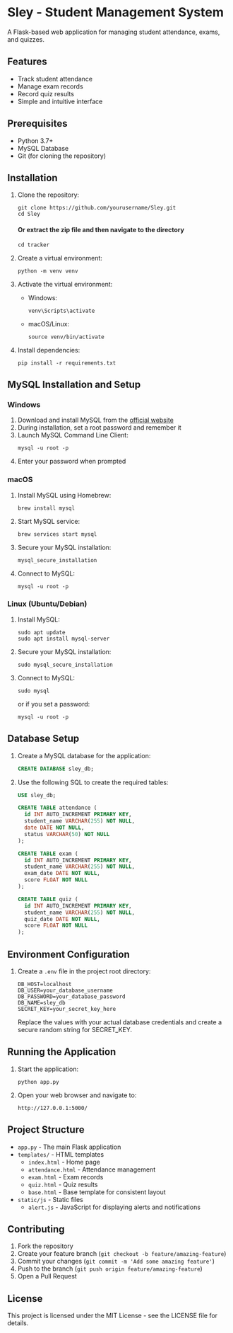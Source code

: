 # Sley - Student Management System

A Flask-based web application for managing student attendance, exams, and quizzes.

## Features

- Track student attendance
- Manage exam records
- Record quiz results
- Simple and intuitive interface

## Prerequisites

- Python 3.7+
- MySQL Database
- Git (for cloning the repository)

## Installation

1. Clone the repository:
   ```
   git clone https://github.com/yourusername/Sley.git
   cd Sley
   ```

   #### Or extract the zip file and then navigate to the directory
   ```
   cd tracker
   ```

2. Create a virtual environment:
   ```
   python -m venv venv
   ```

3. Activate the virtual environment:
   - Windows:
     ```
     venv\Scripts\activate
     ```
   - macOS/Linux:
     ```
     source venv/bin/activate
     ```

4. Install dependencies:
   ```
   pip install -r requirements.txt
   ```

## MySQL Installation and Setup

### Windows
1. Download and install MySQL from the [official website](https://dev.mysql.com/downloads/installer/)
2. During installation, set a root password and remember it
3. Launch MySQL Command Line Client:
   ```
   mysql -u root -p
   ```
4. Enter your password when prompted

### macOS
1. Install MySQL using Homebrew:
   ```
   brew install mysql
   ```
2. Start MySQL service:
   ```
   brew services start mysql
   ```
3. Secure your MySQL installation:
   ```
   mysql_secure_installation
   ```
4. Connect to MySQL:
   ```
   mysql -u root -p
   ```

### Linux (Ubuntu/Debian)
1. Install MySQL:
   ```
   sudo apt update
   sudo apt install mysql-server
   ```
2. Secure your MySQL installation:
   ```
   sudo mysql_secure_installation
   ```
3. Connect to MySQL:
   ```
   sudo mysql
   ```
   or if you set a password:
   ```
   mysql -u root -p
   ```

## Database Setup

1. Create a MySQL database for the application:
   ```sql
   CREATE DATABASE sley_db;
   ```

2. Use the following SQL to create the required tables:
   ```sql
   USE sley_db;
   
   CREATE TABLE attendance (
     id INT AUTO_INCREMENT PRIMARY KEY,
     student_name VARCHAR(255) NOT NULL,
     date DATE NOT NULL,
     status VARCHAR(50) NOT NULL
   );
   
   CREATE TABLE exam (
     id INT AUTO_INCREMENT PRIMARY KEY,
     student_name VARCHAR(255) NOT NULL,
     exam_date DATE NOT NULL,
     score FLOAT NOT NULL
   );
   
   CREATE TABLE quiz (
     id INT AUTO_INCREMENT PRIMARY KEY,
     student_name VARCHAR(255) NOT NULL,
     quiz_date DATE NOT NULL,
     score FLOAT NOT NULL
   );
   ```

## Environment Configuration

1. Create a `.env` file in the project root directory:
   ```
   DB_HOST=localhost
   DB_USER=your_database_username
   DB_PASSWORD=your_database_password
   DB_NAME=sley_db
   SECRET_KEY=your_secret_key_here
   ```

   Replace the values with your actual database credentials and create a secure random string for SECRET_KEY.

## Running the Application

1. Start the application:
   ```
   python app.py
   ```

2. Open your web browser and navigate to:
   ```
   http://127.0.0.1:5000/
   ```

## Project Structure

- `app.py` - The main Flask application
- `templates/` - HTML templates
  - `index.html` - Home page
  - `attendance.html` - Attendance management
  - `exam.html` - Exam records
  - `quiz.html` - Quiz results
  - `base.html` - Base template for consistent layout
- `static/js` - Static files
  - `alert.js` - JavaScript for displaying alerts and notifications

## Contributing

1. Fork the repository
2. Create your feature branch (`git checkout -b feature/amazing-feature`)
3. Commit your changes (`git commit -m 'Add some amazing feature'`)
4. Push to the branch (`git push origin feature/amazing-feature`)
5. Open a Pull Request

## License

This project is licensed under the MIT License - see the LICENSE file for details.
